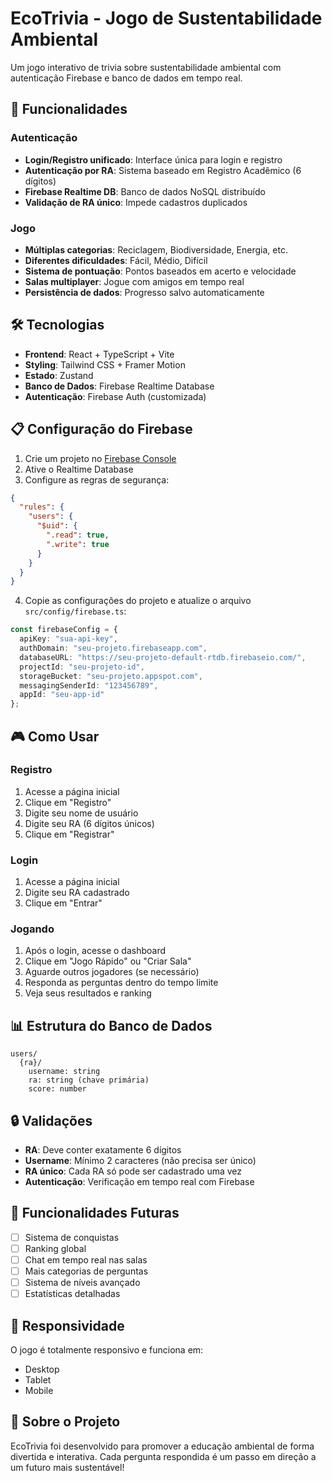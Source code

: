 # EcoTrivia - Jogo de Sustentabilidade Ambiental

Um jogo interativo de trivia sobre sustentabilidade ambiental com autenticação Firebase e banco de dados em tempo real.

## 🚀 Funcionalidades

### Autenticação
- **Login/Registro unificado**: Interface única para login e registro
- **Autenticação por RA**: Sistema baseado em Registro Acadêmico (6 dígitos)
- **Firebase Realtime DB**: Banco de dados NoSQL distribuído
- **Validação de RA único**: Impede cadastros duplicados

### Jogo
- **Múltiplas categorias**: Reciclagem, Biodiversidade, Energia, etc.
- **Diferentes dificuldades**: Fácil, Médio, Difícil
- **Sistema de pontuação**: Pontos baseados em acerto e velocidade
- **Salas multiplayer**: Jogue com amigos em tempo real
- **Persistência de dados**: Progresso salvo automaticamente

## 🛠️ Tecnologias

- **Frontend**: React + TypeScript + Vite
- **Styling**: Tailwind CSS + Framer Motion
- **Estado**: Zustand
- **Banco de Dados**: Firebase Realtime Database
- **Autenticação**: Firebase Auth (customizada)

## 📋 Configuração do Firebase

1. Crie um projeto no [Firebase Console](https://console.firebase.google.com/)
2. Ative o Realtime Database
3. Configure as regras de segurança:

```json
{
  "rules": {
    "users": {
      "$uid": {
        ".read": true,
        ".write": true
      }
    }
  }
}
```

4. Copie as configurações do projeto e atualize o arquivo `src/config/firebase.ts`:

```typescript
const firebaseConfig = {
  apiKey: "sua-api-key",
  authDomain: "seu-projeto.firebaseapp.com",
  databaseURL: "https://seu-projeto-default-rtdb.firebaseio.com/",
  projectId: "seu-projeto-id",
  storageBucket: "seu-projeto.appspot.com",
  messagingSenderId: "123456789",
  appId: "seu-app-id"
};
```

## 🎮 Como Usar

### Registro
1. Acesse a página inicial
2. Clique em "Registro"
3. Digite seu nome de usuário
4. Digite seu RA (6 dígitos únicos)
5. Clique em "Registrar"

### Login
1. Acesse a página inicial
2. Digite seu RA cadastrado
3. Clique em "Entrar"

### Jogando
1. Após o login, acesse o dashboard
2. Clique em "Jogo Rápido" ou "Criar Sala"
3. Aguarde outros jogadores (se necessário)
4. Responda as perguntas dentro do tempo limite
5. Veja seus resultados e ranking

## 📊 Estrutura do Banco de Dados

```
users/
  {ra}/
    username: string
    ra: string (chave primária)
    score: number
```

## 🔒 Validações

- **RA**: Deve conter exatamente 6 dígitos
- **Username**: Mínimo 2 caracteres (não precisa ser único)
- **RA único**: Cada RA só pode ser cadastrado uma vez
- **Autenticação**: Verificação em tempo real com Firebase

## 🎯 Funcionalidades Futuras

- [ ] Sistema de conquistas
- [ ] Ranking global
- [ ] Chat em tempo real nas salas
- [ ] Mais categorias de perguntas
- [ ] Sistema de níveis avançado
- [ ] Estatísticas detalhadas

## 📱 Responsividade

O jogo é totalmente responsivo e funciona em:
- Desktop
- Tablet
- Mobile

## 🌱 Sobre o Projeto

EcoTrivia foi desenvolvido para promover a educação ambiental de forma divertida e interativa. Cada pergunta respondida é um passo em direção a um futuro mais sustentável!